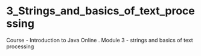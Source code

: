 # 3_Strings_and_basics_of_text_processing
Сourse - Introduction to Java Online . Module 3 - strings and basics of text processing

